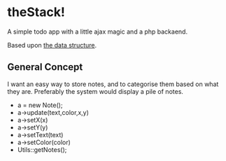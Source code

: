 # theStack!

A simple todo app with a little ajax magic and a php backaend.	

Based upon [the data structure][1]. 

## General Concept

I want an easy way to store notes, and to categorise them based on what they are. 
Preferably the system would display a pile of notes. 

 * a = new Note();
 * a->update(text,color,x,y)
 * a->setX(x)
 * a->setY(y)
 * a->setText(text)
 * a->setColor(color)
 * Utils::getNotes();

 [1]: http://en.wikipedia.org/wiki/Stack_(data_structure)
